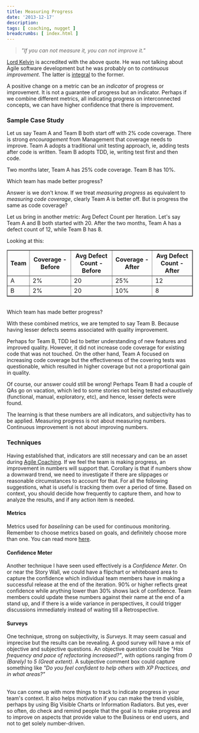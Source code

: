 ```yaml
---
title: Measuring Progress
date: '2013-12-17'
description:
tags: [ coaching, nugget ]
breadcrumbs: [ index.html ]
---
```


> *"If you can not measure it, you can not improve it."*

[Lord Kelvin][] is accredited with the above quote. He was not talking about Agile software development but he was probably on to *continuous improvement*. The latter is [integral][] to the former.

[Lord Kelvin]:http://en.wikipedia.org/wiki/William_Thomson,_1st_Baron_Kelvin
[integral]:http://agilemanifesto.org/principles.html

A positive change on a metric can be an *indicator* of progress or improvement. It is not a guarantee of progress but an indicator. Perhaps if we combine different metrics, all indicating progress on interconnected concepts, we can have higher confidence that there is improvement.

### Sample Case Study

Let us say Team A and Team B both start off with 2% code coverage. There is strong *encouragement* from Management that coverage needs to improve. Team A adopts a traditional unit testing approach, ie, adding tests after code is written. Team B adopts TDD, ie, writing test first and then code.

Two months later, Team A has 25% code coverage. Team B has 10%.

Which team has made better progress?

Answer is we don't know. If we treat *measuring progress* as equivalent to *measuring code coverage*, clearly Team A is better off. But is progress the same as code coverage?

Let us bring in another metric: Avg Defect Count per Iteration. Let's say Team A and B both started with 20. After the two months, Team A has a defect count of 12, while Team B has 8.

Looking at this:

<table border="1">
  <tr>
      <th>Team</th>
      <th>Coverage - Before</th>
      <th>Avg Defect Count - Before</th>
      <th>Coverage - After</th>
      <th>Avg Defect Count - After</th>
  </tr>
    <tr>
        <td>A</td>
        <td>2%</td>
        <td>20</td>
        <td>25%</td>
        <td>12</td>
    </tr>
    <tr>
        <td>B</td>
        <td>2%</td>
        <td>20</td>
        <td>10%</td>
        <td>8</td>
    </tr>
</table>

<br>
Which team has made better progress?

With these combined metrics, we are tempted to say Team B. Because having lesser defects seems associated with quality improvement.

Perhaps for Team B, TDD led to better understanding of new features and improved quality. However, it did not increase code coverage for existing code that was not touched. On the other hand, Team A focused on increasing code coverage but the effectiveness of the covering tests was questionable, which resulted in higher coverage but not a proportional gain in quality.

Of course, our answer could still be wrong! Perhaps Team B had a couple of QAs go on vacation, which led to some stories not being tested exhaustively (functional, manual, exploratory, etc), and hence, lesser defects were found.

The learning is that these numbers are all indicators, and subjectivity has to be applied. Measuring progress is not about measuring numbers. Continuous improvement is not about improving numbers.

### Techniques

Having established that, indicators are still necessary and can be an asset during [Agile Coaching][]. If we feel the team is making progress, an improvement in numbers will support that. Corollary is that if numbers show a downward trend, we need to investigate if there are slippages or reasonable circumstances to account for that. For all the following suggestions, what is useful is tracking them over a period of time. Based on context, you should decide how frequently to capture them, and how to analyze the results, and if any action item is needed.

[Agile Coaching]:/agile-coaching-roles

#### Metrics
Metrics used for *baselining* can be used for continuous monitoring. Remember to choose metrics based on goals, and definitely choose more than one. You can read more [here][].

[here]:/metrics-baselining

#### Confidence Meter
Another technique I have seen used effectively is a *Confidence Meter*. On or near the Story Wall, we could have a flipchart or whiteboard area to capture the confidence which individual team members have in making a successful release at the end of the iteration. 90% or higher reflects great confidence while anything lower than 30% shows lack of confidence. Team members could update these numbers against their name at the end of a stand up, and if there is a wide variance in perspectives, it could trigger discussions immediately instead of waiting till a Retrospective.

#### Surveys
One technique, strong on subjectivity, is *Surveys*. It may seem casual and imprecise but the results can be revealing. A good survey will have a mix of objective and subjective questions. An objective question could be *"Has frequency and pace of refactoring increased?"*, with options ranging from *0 (Barely)* to *5 (Great extent)*. A subjective comment box could capture something like *"Do you feel confident to help others with XP Practices, and in what areas?"*

<br>
You can come up with more things to track to indicate progress in your team's context. It also helps motivation if you can make the trend visible, perhaps by using Big Visible Charts or Information Radiators. But yes, ever so often, do check and remind people that the goal is to make progress and to improve on aspects that provide value to the Business or end users, and not to get solely number-driven.
